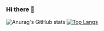 ### Hi there 👋

![Anurag's GitHub stats](https://github-readme-stats.vercel.app/api?username=pedroandradev&show_icons=true&bg_color=00000000)
[![Top Langs](https://github-readme-stats.vercel.app/api/top-langs/?username=pedroandradev&bg_color=00000000&layout=donut)](https://github.com/anuraghazra/github-readme-stats)
<!--
**Sharkgsn/Sharkgsn** is a ✨ _special_ ✨ repository because its `README.md` (this file) appears on your GitHub profile.

Here are some ideas to get you started:

- 🔭 I’m currently working on ...
- 🌱 I’m currently learning ...
- 👯 I’m looking to collaborate on ...
- 🤔 I’m looking for help with ...
- 💬 Ask me about ...
- 📫 How to reach me: ...
- 😄 Pronouns: ...
- ⚡ Fun fact: ...
-->
